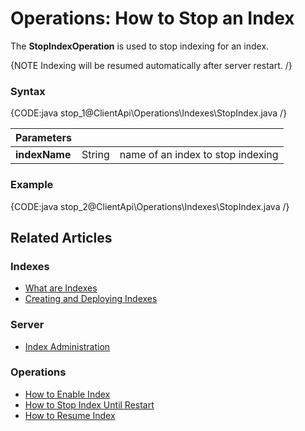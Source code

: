 # Operations: How to Stop an Index

The **StopIndexOperation** is used to stop indexing for an index. 

{NOTE Indexing will be resumed automatically after server restart. /}

### Syntax

{CODE:java stop_1@ClientApi\Operations\Indexes\StopIndex.java /}

| Parameters | | |
| ------------- | ------------- | ----- |
| **indexName** | String | name of an index to stop indexing |

### Example

{CODE:java stop_2@ClientApi\Operations\Indexes\StopIndex.java /}

## Related Articles

### Indexes

- [What are Indexes](../../../../indexes/what-are-indexes)
- [Creating and Deploying Indexes](../../../../indexes/creating-and-deploying)

### Server

- [Index Administration](../../../../server/administration/index-administration)

### Operations

- [How to Enable Index](../../../../client-api/operations/maintenance/indexes/enable-index)
- [How to Stop Index Until Restart](../../../../client-api/operations/maintenance/indexes/stop-index)
- [How to Resume Index](../../../../client-api/operations/maintenance/indexes/start-index)

